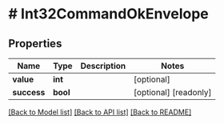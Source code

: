 # # Int32CommandOkEnvelope

## Properties

Name | Type | Description | Notes
------------ | ------------- | ------------- | -------------
**value** | **int** |  | [optional]
**success** | **bool** |  | [optional] [readonly]

[[Back to Model list]](../../README.md#models) [[Back to API list]](../../README.md#endpoints) [[Back to README]](../../README.md)
